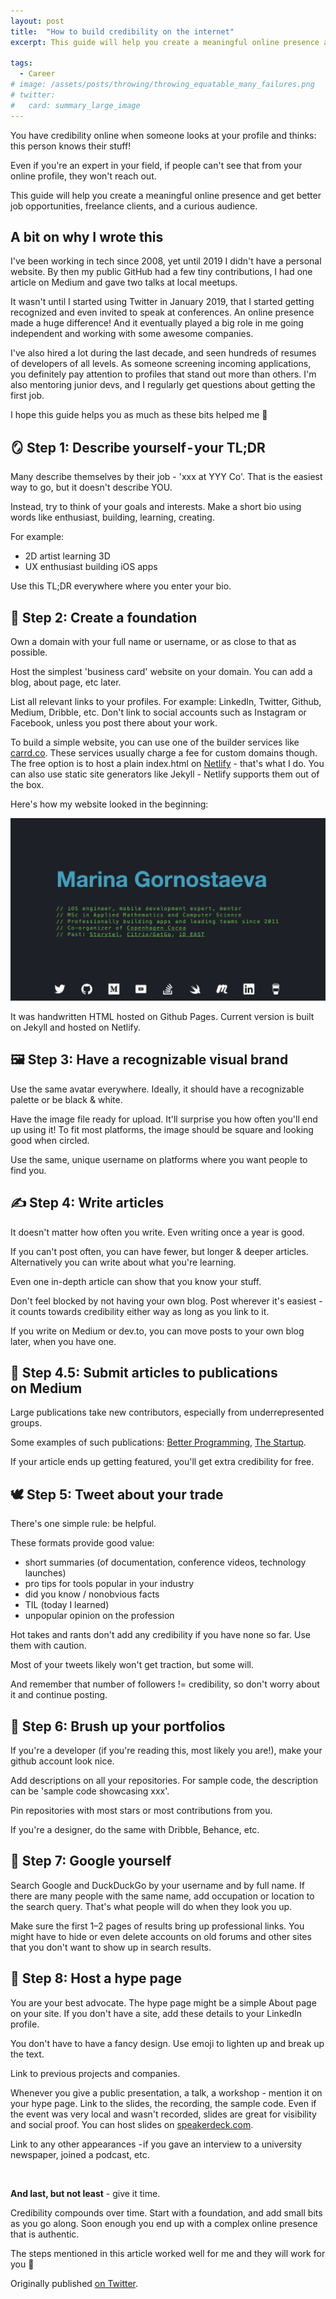 ```yaml
---
layout: post
title:  "How to build credibility on the internet"
excerpt: This guide will help you create a meaningful online presence and get better job opportunities, freelance clients, and a curious audience.

tags: 
  - Career 
# image: /assets/posts/throwing/throwing_equatable_many_failures.png
# twitter: 
#   card: summary_large_image
---
```


You have credibility online when someone looks at your profile and thinks: 
this person knows their stuff!

Even if you're an expert in your field, if people can't see that from your online profile, they won't reach out.

This guide will help you create a meaningful online presence and get better job opportunities, freelance clients, and a curious audience.

## A bit on why I wrote this

I've been working in tech since 2008, yet until 2019 I didn't have a personal website. 
By then my public GitHub had a few tiny contributions, I had one article on Medium and gave two talks at local meetups.

It wasn't until I started using Twitter in January 2019, that I started getting recognized and even invited to speak at conferences. An online presence made a huge difference! And it eventually played a big role in me going independent and working with some awesome companies.

I've also hired a lot during the last decade, and seen hundreds of resumes of developers of all levels. As someone screening incoming applications, you definitely pay attention to profiles that stand out more than others. I'm also mentoring junior devs, and I regularly get questions about getting the first job. 

I hope this guide helps you as much as these bits helped me 🙌

## 🪞 Step 1: Describe yourself - your TL;DR

Many describe themselves by their job - 'xxx at YYY Co'. That is the easiest way to go, but it doesn't describe YOU.

Instead, try to think of your goals and interests. Make a short bio using words like enthusiast, building, learning, creating.

For example:
- 2D artist learning 3D
- UX enthusiast building iOS apps

Use this TL;DR everywhere where you enter your bio.

## 🗿 Step 2: Create a foundation

Own a domain with your full name or username, or as close to that as possible.

Host the simplest 'business card' website on your domain. You can add a blog, about page, etc later.

List all relevant links to your profiles. For example: LinkedIn, Twitter, Github, Medium, Dribble, etc. 
Don't link to social accounts such as Instagram or Facebook, unless you post there about your work.

To build a simple website, you can use one of the builder services like [carrd.co](https://carrd.co). These services usually charge a fee for custom domains though. The free option is to host a plain index.html on [Netlify](https://carrd.co) - that's what I do. You can also use static site generators like Jekyll - Netlify supports them out of the box.

Here's how my website looked in the beginning:

![First version of hybridcattt.com](/assets/posts/credibility/old_site.png)

It was handwritten HTML hosted on Github Pages. Current version is built on Jekyll and hosted on Netlify. 


## 🖼 Step 3: Have a recognizable visual brand

Use the same avatar everywhere. Ideally, it should have a recognizable palette or be black & white.

Have the image file ready for upload. It'll surprise you how often you'll end up using it! To fit most platforms, the image should be square and looking good when circled.

Use the same, unique username on platforms where you want people to find you.

## ✍️ Step 4: Write articles

It doesn't matter how often you write. Even writing once a year is good.

If you can't post often, you can have fewer, but longer & deeper articles. Alternatively you can write about what you're learning.

Even one in-depth article can show that you know your stuff. 

Don't feel blocked by not having your own blog. Post wherever it's easiest - it counts towards credibility either way as long as you link to it. 

If you write on Medium or dev.to, you can move posts to your own blog later, when you have one.

## 📝 Step 4.5: Submit articles to publications on Medium

Large publications take new contributors, especially from underrepresented groups.

Some examples of such publications: [Better Programming](https://betterprogramming.pub/write-for-us-5c4bcba59397), [The Startup](https://medium.com/swlh/start-it-up-submissions-3e8ed27bcd3e).

If your article ends up getting featured, you'll get extra credibility for free.

## 🕊 Step 5: Tweet about your trade

There's one simple rule: be helpful.

These formats provide good value:
- short summaries (of documentation, conference videos, technology launches)
- pro tips for tools popular in your industry
- did you know / nonobvious facts
- TIL (today I learned)
- unpopular opinion on the profession

Hot takes and rants don't add any credibility if you have none so far. Use them with caution.

Most of your tweets likely won't get traction, but some will.

And remember that number of followers != credibility, so don't worry about it and continue posting.

## 🐙 Step 6: Brush up your portfolios

If you're a developer (if you're reading this, most likely you are!), make your github account look nice.

Add descriptions on all your repositories. For sample code, the description can be 'sample code showcasing xxx'.

Pin repositories with most stars or most contributions from you.

If you're a designer, do the same with Dribble, Behance, etc.

## 🔎 Step 7: Google yourself

Search Google and DuckDuckGo by your username and by full name. If there are many people with the same name, add occupation or location to the search query. That's what people will do when they look you up.

Make sure the first 1–2 pages of results bring up professional links. You might have to hide or even delete accounts on old forums and other sites that you don't want to show up in search results.

## 🤩 Step 8: Host a hype page

You are your best advocate. The hype page might be a simple About page on your site. 
If you don't have a site, add these details to your LinkedIn profile.

You don't have to have a fancy design. Use emoji to lighten up and break up the text.

Link to previous projects and companies.

Whenever you give a public presentation, a talk, a workshop - mention it on your hype page. Link to the slides, the recording, the sample code. Even if the event was very local and wasn't recorded, slides are great for visibility and social proof. You can host slides on [speakerdeck.com](https://speakerdeck.com).

Link to any other appearances - if you gave an interview to a university newspaper, joined a podcast, etc.

<br> 

**And last, but not least** - give it time.

Credibility compounds over time. 
Start with a foundation, and add small bits as you go along. 
Soon enough you end up with a complex online presence that is authentic.

The steps mentioned in this article worked well for me and they will work for you 💪

Originally published [on Twitter](https://twitter.com/hybridcattt/status/1427954707067195393).